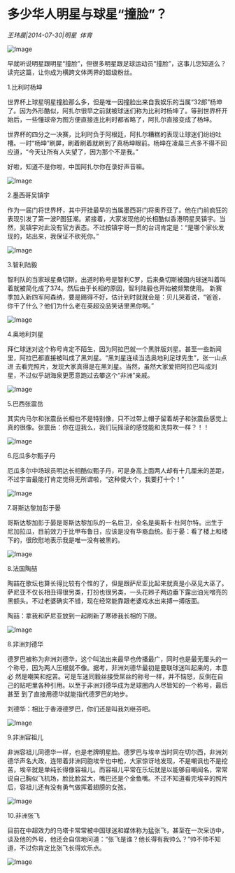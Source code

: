 # 多少华人明星与球星“撞脸”？

*王玮晨|2014-07-30|明星 
                                                体育*

![Image](http://static.ylzbl.com/uploads/ueditor/php/upload/image/20180308/1520492568616297.jpeg)

早就听说明星跟明星“撞脸”，但很多明星跟足球运动员“撞脸”，这事儿您知道么？读完这篇，让你成为横跨文体两界的超级粉丝。

1.比利时杨坤

世界杯上球星明星撞脸那么多，但是唯一因撞脸出来自我娱乐的当属“32郎”杨坤了。因为外形酷似，阿扎尔很早之前就被球迷们称为比利时杨坤了。等到世界杯开始后，一些懂球帝为图方便直接连比利时都省略了，阿扎尔直接变成了杨坤。

世界杯的四分之一决赛，比利时负于阿根廷，阿扎尔糟糕的表现让球迷们纷纷吐槽。一时“杨坤”刷屏，刷着刷着就刷到了真杨坤眼前。杨坤在凌晨三点多不得不回应道，“今天让所有人失望了，因为那个不是我。”

好啦，知道不是你啦，中国阿扎尔你在录好声音嘛。

![Image](http://p3.pstatp.com/large/6c380002f53e2fa23b0e)

2.墨西哥吴镇宇

作为一届门将世界杯，其中开挂最早的当属墨西哥门将奥乔亚了。他在门前疯狂的表现引发了第一波P图狂潮。紧接着，大家发现他的长相酷似香港明星吴镇宇。当然，吴镇宇对此没有官方表态。不过按镇宇哥一贯的台词肯定是：“是哪个家伙发现的，站出来，我保证不砍死你。”

![Image](http://p2.pstatp.com/large/6c36000440a19a280475)

3.智利陆毅

智利队的当家球星桑切斯。出道时称号是智利C罗，后来桑切斯被国内球迷叫着叫着就被简化成了374。然后由于长相的原因，智利陆毅也开始被频繁使用。 新赛季加入新四军阿森纳，要是踢得不好，估计到时就就会是：贝儿哭着说，“爸爸，你干了什么？他们为什么老在英超没品笑话里黑你啊。”

![Image](http://p1.pstatp.com/large/6c380002f53fb2b990c7)

4.奥地利刘星

拜仁球迷对这个称号肯定不陌生，因为阿拉巴就一个黑胖版刘星。甚至一些新闻里，阿拉巴都直接被叫成了黑刘星。“黑刘星连续当选奥地利足球先生”，张一山点进 去看完照片，发现大家真得是在黑刘星。当然，虽然大家爱把阿拉巴叫成刘星，不过似乎胡海泉更愿意跑过去攀这个“非洲”亲戚。

![Image](http://p3.pstatp.com/large/6c3500044fcf57d351ba)

5.巴西张震岳

其实内马尔和张震岳长相也不是特别像，只不过带上帽子留着胡子和张震岳感觉上真的很像。张震岳：你在逗我么，我们玩摇滚的感觉能和洗剪吹一样？！！

![Image](http://p2.pstatp.com/large/6c36000440a003bdb644)

6.厄瓜多尔甄子丹

厄瓜多尔中场球员明达长相酷似甄子丹，可是身高上面两人却有十几厘米的差距，不过宇宙最能打肯定觉得无所谓啦，“这种傻大个，我要打十个！”

![Image](http://p3.pstatp.com/large/6c380002f53d95782477)

7.哥斯达黎加彭于晏

哥斯达黎加彭于晏是哥斯达黎加队的一名后卫，全名是奥斯卡·杜阿尔特。出生于尼加拉瓜，目前效力于比甲布鲁日，应该是没有华裔血统。彭于晏：看了楼上和楼下的，很欣慰地表示我是唯一没有被黑的。

![Image](http://p2.pstatp.com/large/6c3200048004a5b5312b)

8.法国陶喆

陶喆在歌坛也算长得比较有个性的了，但是跟萨尼亚比起来就真是小巫见大巫了。萨尼亚不仅长相丑得很另类，打扮也很另类，一头花辫子两边垂下露出油光噌亮的黑额头。不过老婆确实不错，现在经常能靠跟老婆戏水出来搏一搏版面。

陶喆：拿我和萨尼亚放到一起刷新了寒碜我长相的下限。

![Image](http://p2.pstatp.com/large/6c3500044fcefa3812aa)

8.非洲刘德华

德罗巴被称为非洲刘德华，这个叫法出来最早也传播最广，同时也是最无厘头的一个称号，因为两人压根就不像。据考，非洲刘德华最初是曼联球迷叫起来的，本意必 然是嘲笑和挖苦。可是车迷同毅丝接受屌丝的称号一样，并不恼怒，反倒在自己的贴吧里各种引用。以至于非洲刘德华成为足球圈内人尽皆知的一个称号，最后甚至 到了直接用德华就能指代德罗巴的地步。

刘德华：相比于香港德罗巴，你们还是叫我刘继芬吧。

![Image](http://p2.pstatp.com/large/6c380002f54188ce22c4)

9.非洲容祖儿

非洲容祖儿同德华一样，也是老牌明星脸。德罗巴与埃辛当时同在切尔西，非洲刘德华声名大政，连带着非洲同胞埃辛也中枪，大家惊讶地发现，不是嘲讽也不是挖 苦，埃辛就是单纯长得像容祖儿。而容祖儿平常在乐坛就是以能够自嘲闻名，常常说自己胸似飞机场，脸比脸盆大，嘴巴还是个金鱼嘴。不过不知道看完埃辛的照片 后，容祖儿还有没有勇气做挥着翅膀的女孩。

![Image](http://p2.pstatp.com/large/6c3500044fd04198bee4)

10.非洲张飞

目前在中超效力的乌塔卡常常被中国球迷和媒体称为猛张飞，甚至在一次采访中，谈及他的外号，他还会自信地问道：“张飞是谁？他长得有我帅么？”帅不帅不知道，不过你肯定比张飞长得欢乐点。

![Image](http://p3.pstatp.com/large/6c340005385e724038d0)

